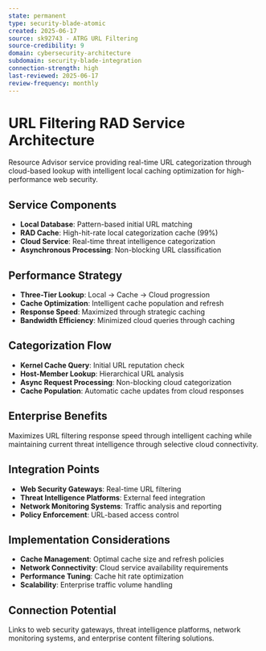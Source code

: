 ```yaml
---
state: permanent
type: security-blade-atomic
created: 2025-06-17
source: sk92743 - ATRG URL Filtering
source-credibility: 9
domain: cybersecurity-architecture
subdomain: security-blade-integration
connection-strength: high
last-reviewed: 2025-06-17
review-frequency: monthly
---
```


# URL Filtering RAD Service Architecture

Resource Advisor service providing real-time URL categorization through cloud-based lookup with intelligent local caching optimization for high-performance web security.

## Service Components

- **Local Database**: Pattern-based initial URL matching
- **RAD Cache**: High-hit-rate local categorization cache (99%)
- **Cloud Service**: Real-time threat intelligence categorization
- **Asynchronous Processing**: Non-blocking URL classification

## Performance Strategy

- **Three-Tier Lookup**: Local → Cache → Cloud progression
- **Cache Optimization**: Intelligent cache population and refresh
- **Response Speed**: Maximized through strategic caching
- **Bandwidth Efficiency**: Minimized cloud queries through caching

## Categorization Flow

- **Kernel Cache Query**: Initial URL reputation check
- **Host-Member Lookup**: Hierarchical URL analysis
- **Async Request Processing**: Non-blocking cloud categorization
- **Cache Population**: Automatic cache updates from cloud responses

## Enterprise Benefits

Maximizes URL filtering response speed through intelligent caching while maintaining current threat intelligence through selective cloud connectivity.

## Integration Points

- **Web Security Gateways**: Real-time URL filtering
- **Threat Intelligence Platforms**: External feed integration
- **Network Monitoring Systems**: Traffic analysis and reporting
- **Policy Enforcement**: URL-based access control

## Implementation Considerations

- **Cache Management**: Optimal cache size and refresh policies
- **Network Connectivity**: Cloud service availability requirements
- **Performance Tuning**: Cache hit rate optimization
- **Scalability**: Enterprise traffic volume handling

## Connection Potential

Links to web security gateways, threat intelligence platforms, network monitoring systems, and enterprise content filtering solutions.